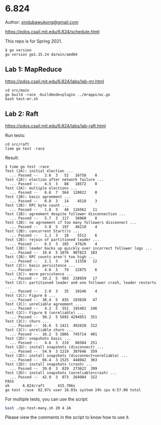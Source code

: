 # 6.824

Author: xindubawukong@gmail.com

https://pdos.csail.mit.edu/6.824/schedule.html

This repo is for Spring 2021.

```
$ go version
go version go1.15.14 darwin/amd64
```

## Lab 1: MapReduce

https://pdos.csail.mit.edu/6.824/labs/lab-mr.html

```
cd src/main
go build -race -buildmode=plugin ../mrapps/wc.go
bash test-mr.sh
```

## Lab 2: Raft

https://pdos.csail.mit.edu/6.824/labs/lab-raft.html

Run tests:
```
cd src/raft
time go test -race
```

Result:
```
$ time go test -race
Test (2A): initial election ...
  ... Passed --   3.6  3   52   16758    0
Test (2A): election after network failure ...
  ... Passed --   4.5  3   88   18572    0
Test (2A): multiple elections ...
  ... Passed --   6.6  7  564  120022    0
Test (2B): basic agreement ...
  ... Passed --   0.8  3   14    4518    3
Test (2B): RPC byte count ...
  ... Passed --   1.8  3   48  116562   11
Test (2B): agreement despite follower disconnection ...
  ... Passed --   5.7  3  117   36060    8
Test (2B): no agreement if too many followers disconnect ...
  ... Passed --   3.8  5  197   46218    4
Test (2B): concurrent Start()s ...
  ... Passed --   1.1  3   18    5512    6
Test (2B): rejoin of partitioned leader ...
  ... Passed --   6.5  3  185   47626    4
Test (2B): leader backs up quickly over incorrect follower logs ...
  ... Passed --  19.6  5 1876  907823  103
Test (2B): RPC counts aren't too high ...
  ... Passed --   2.1  3   34   11558   12
Test (2C): basic persistence ...
  ... Passed --   4.6  3   79   22875    6
Test (2C): more persistence ...
  ... Passed --  19.2  5  983  238959   17
Test (2C): partitioned leader and one follower crash, leader restarts ...
  ... Passed --   2.0  3   35   10146    4
Test (2C): Figure 8 ...
  ... Passed --  38.4  5  835  193838   47
Test (2C): unreliable agreement ...
  ... Passed --   4.2  5  551  195481  246
Test (2C): Figure 8 (unreliable) ...
  ... Passed --  50.2  5 5692 4294951  351
Test (2C): churn ...
  ... Passed --  16.6  5 1411  492628  312
Test (2C): unreliable churn ...
  ... Passed --  16.2  5 1866  745714  401
Test (2D): snapshots basic ...
  ... Passed --   4.6  3  219   86584  251
Test (2D): install snapshots (disconnect) ...
  ... Passed --  54.9  3 1219  387646  359
Test (2D): install snapshots (disconnect+unreliable) ...
  ... Passed --  66.4  3 1525  448042  363
Test (2D): install snapshots (crash) ...
  ... Passed --  39.0  3  829  273622  399
Test (2D): install snapshots (unreliable+crash) ...
  ... Passed --  42.9  3  873  264984  322
PASS
ok      6.824/raft      415.706s
go test -race  82.97s user 18.03s system 24% cpu 6:57.00 total
```

For multiple tests, you can use the script:
```bash
bash ./go-test-many.sh 20 4 2A
```
Please view the comments in the script to know how to use it.
